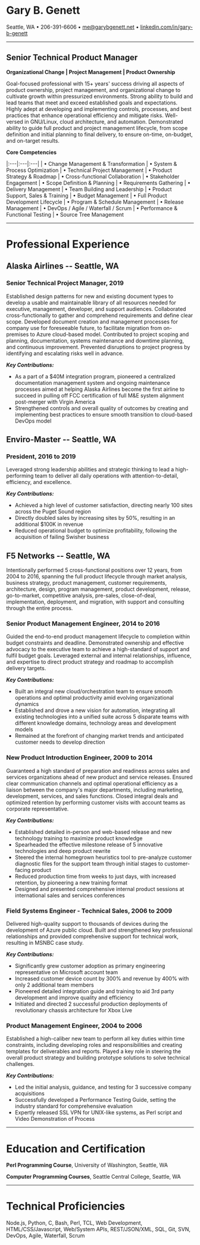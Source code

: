 <!--
% Gary B. Genett
% Senior Technical Product Manager
% v6.7 (2020-01-08)
-->

<!-- ############################################################### -->

<!--
[docx]
  * show special characters
  * margins
    * top: 0.5
    * bottom: 0.5
    * left: 0.7
    * right: 0.6
  * ctrl-a
    * black
    * justify
    * size: 10
    * design -> paragraph spacing -> compact
  * titles
    * center
    * all = remove space before paragraph + remove space after paragraph
    * horizontal line = remove space before paragraph + add space after paragraph
    * name = size: 20
    * title = size: 16 + add space before paragraph
    * sub-title = size: 12 + add space after paragraph
  * table
    * header = center + bold + underline + italic
    * header = remove space before paragraph + remove space after paragraph
  * horizontal lines
    * format -> picture = height: 0.1 + use solid color (no shade)
  * headers
    * sections = size: 12 + center + all capital letters
    * sections = remove space before paragraph + remove space after paragraph
  * experience
    * first company = remove space before paragraph
    * companies = underline + no bold
    * dates = no bold (including comma)
    * final paragraph = center + add space before paragraph + remove space after paragraph
  * bottom sections
    * center
  * header and footer
    * design -> options = different first page + different odd and even pages
    * first page footer = "...continued..."
    * first page footer = right + italic
    * second page header = "Gary B. Genett -- Page 2"
    * second page header = replace " -- " with "[3 spaces] [insert -> symbol -> bullet] [3 spaces]"
    * second page header = duplicate titles font + size: 14 [name] + size: 12 [spaces + bullet + page]
    * second page header = center + bold + remove space before paragraph + remove space after paragraph
    * second page header = copy/paste horizontal line + remove space before paragraph + add space after paragraph
    * second page header = horizontal line -> format -> picture = height: 1
  * other
    * insert page break, if needed
    * remove trailing empty lines
  * hide special characters
  * (copy to manager resumes and update titles)
-->

<!-- ############################################################### -->

# Gary B. Genett

Seattle, WA &#8226; 206-391-6606 &#8226; <me@garybgenett.net> &#8226; [linkedin.com/in/gary-b-genett](https://www.linkedin.com/in/gary-b-genett)

------------------------------------------------------------------------

## Senior Technical Product Manager

**Organizational Change \| Project Management \| Product Ownership**

Goal-focused professional with 15+ years' success driving all aspects of product ownership, project management, and organizational change to cultivate growth within pressurized environments.  Strong ability to build and lead teams that meet and exceed established goals and expectations.  Highly adept at developing and implementing controls, processes, and best practices that enhance operational efficiency and mitigate risks.  Well-versed in GNU/Linux, cloud architecture, and automation.  Demonstrated ability to guide full product and project management lifecycle, from scope definition and initial planning to final delivery, to ensure on-time, on-budget, and on-target results.

**Core Competencies**

|:---|:---|:---|
| &#8226; Change Management & Transformation | &#8226; System & Process Optimization      | &#8226; Technical Project Management
| &#8226; Product Strategy & Roadmap         | &#8226; Cross-functional Collaboration     | &#8226; Stakeholder Engagement
| &#8226; Scope Definition & Planning        | &#8226; Requirements Gathering             | &#8226; Delivery Management
| &#8226; Team Building and Leadership       | &#8226; Product Support, Sales & Training  | &#8226; Budget Management
| &#8226; Full Product Development Lifecycle | &#8226; Program & Schedule Management      | &#8226; Release Management
| &#8226; DevOps / Agile / Waterfall / Scrum | &#8226; Performance & Functional Testing   | &#8226; Source Tree Management

<!-- [Indeed Work Style Assessment](https://beseen.indeed.com/assessment-results/18021f2812a5d0ec) -->
<!-- [Indeed Work Style Assessment](http://www.garybgenett.net/resume/beseen.indeed.com-assessment_results-18021f2812a5d0ec-2019-11.html) -->

------------------------------------------------------------------------

# Professional Experience

## Alaska Airlines -- Seattle, WA

### Senior Technical Project Manager, 2019

Established design patterns for new and existing document types to develop a usable and maintainable library of all resources needed for executive, management, developer, and support audiences.  Collaborated cross-functionally to gather and comprehend requirements and define clear scope.  Developed document creation and management processes for company use for foreseeable future, to facilitate migration from on-premises to Azure cloud-based model.  Contributed to project scoping and planning, documentation, systems maintenance and downtime planning, and continuous improvement.  Prevented disruptions to project progress by identifying and escalating risks well in advance.

**_Key Contributions:_**

  * As a part of a $40M integration program, pioneered a centralized documentation management system and ongoing maintenance processes aimed at helping Alaska Airlines become the first airline to succeed in pulling off FCC certification of full M&E system alignment post-merger with Virgin America
  * Strengthened controls and overall quality of outcomes by creating and implementing best practices to ensure smooth transition to cloud-based DevOps model

## Enviro-Master -- Seattle, WA

### President, 2016 to 2019

Leveraged strong leadership abilities and strategic thinking to lead a high-performing team to deliver all daily operations with attention-to-detail, efficiency, and excellence.

**_Key Contributions:_**

  * Achieved a high level of customer satisfaction, directing nearly 100 sites across the Puget Sound region
  * Directly doubled sales by increasing sites by 50%, resulting in an additional $100K in revenue
  * Reduced operational budget to optimize profitability, following the acquisition of failing Swisher business

## F5 Networks -- Seattle, WA

Intentionally performed 5 cross-functional positions over 12 years, from 2004 to 2016, spanning the full product lifecycle through market analysis, business strategy, product management, customer requirements, architecture, design, program management, product development, release, go-to-market, competitive analysis, pre-sales, close-of-deal, implementation, deployment, and migration, with support and consulting through the entire process.

### Senior Product Management Engineer, 2014 to 2016

Guided the end-to-end product management lifecycle to completion within budget constraints and deadline.  Demonstrated ownership and effective advocacy to the executive team to achieve a high-standard of support and fulfil budget goals.  Leveraged external and internal relationships, influence, and expertise to direct product strategy and roadmap to accomplish delivery targets.

**_Key Contributions:_**

  * Built an integral new cloud/orchestration team to ensure smooth operations and optimal productivity amid evolving organizational dynamics
  * Established and drove a new vision for automation, integrating all existing technologies into a unified suite across 5 disparate teams with different knowledge domains, technology areas and development models
  * Remained at the forefront of changing market trends and anticipated customer needs to develop direction

### New Product Introduction Engineer, 2009 to 2014

Guaranteed a high standard of preparation and readiness across sales and services organizations ahead of new product and service releases.  Ensured clear communication channels and optimal operational efficiency as a liaison between the company's major departments, including marketing, development, services, and sales functions.  Closed integral deals and optimized retention by performing customer visits with account teams as corporate representative.

**_Key Contributions:_**

  * Established detailed in-person and web-based release and new technology training to maximize product knowledge
  * Spearheaded the effective milestone release of 5 innovative technologies and deep product rewrite
  * Steered the internal homegrown heuristics tool to pre-analyze customer diagnostic files for the support team through initial stages to customer-facing product
  * Reduced production time from weeks to just days, with increased retention, by pioneering a new training format
  * Designed and presented comprehensive internal product sessions at international sales and services conferences

### Field Systems Engineer - Technical Sales, 2006 to 2009

Delivered high-quality support to thousands of devices during the development of Azure public cloud.  Built and strengthened key professional relationships and provided comprehensive support for technical work, resulting in MSNBC case study.

**_Key Contributions:_**

  * Significantly grew customer adoption as primary engineering representative on Microsoft account team
  * Increased customer device count by 300% and revenue by 400% with only 2 additional team members
  * Pioneered detailed integration guide and training to aid 3rd party development and improve quality and efficiency
  * Initiated and directed 2 successful production deployments of revolutionary chassis architecture for Xbox Live

### Product Management Engineer, 2004 to 2006

Established a high-caliber new team to perform all key duties within time constraints, including developing roles and responsibilities and creating templates for deliverables and reports.  Played a key role in steering the overall product strategy and building prototype solutions to solve technical challenges.

**_Key Contributions:_**

  * Led the initial analysis, guidance, and testing for 3 successive company acquisitions
  * Successfully developed a Performance Testing Guide, setting the industry standard for comprehensive evaluation
  * Expertly released SSL VPN for UNIX-like systems, as Perl script and Video Demonstration of Process

<!-- *Additional experience as **Network Support Engineer** for F5 Networks, **Implementation Specialist** for MICROS Systems, **UNIX Tier 3 Support Specialist** for HostPro, and **Operations and Systems Production Support** for VoiceStream Wireless.* -->
<!-- and numerous roles within the hospitality industry. -->

------------------------------------------------------------------------

# Education and Certification

**Perl Programming Course**, University of Washington, Seattle, WA

**Computer Programming Courses**, Seattle Central College, Seattle, WA

------------------------------------------------------------------------

# Technical Proficiencies

Node.js, Python, C, Bash, Perl, TCL, Web Development, HTML/CSS/Javascript, Web/System APIs, REST/JSON/XML, SQL, Git, SVN, DevOps, Agile, Waterfall, Scrum
